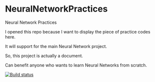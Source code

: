 # NeuralNetworkPractices
Neural Network Practices

I opened this repo because I want to display the piece of practice codes here. 

It will support for the main Neural Network project.

So, this project is actually a document. 

Can benefit anyone who wants to learn Neural Networks from scratch.

[![Build status](https://ci.appveyor.com/api/projects/status/vtn0vamjojac2cwm/branch/master?svg=true)](https://ci.appveyor.com/project/bertanulusoy/neuralnetworkpractices/branch/master)
